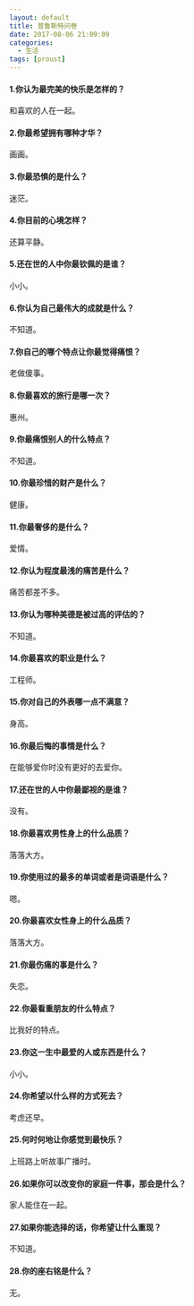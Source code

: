 ```yaml
---
layout: default
title: 普鲁斯特问卷
date: 2017-08-06 21:09:09
categories:
  - 生活
tags: [proust]
---
```


#### 1.你认为最完美的快乐是怎样的？
和喜欢的人在一起。

#### 2.你最希望拥有哪种才华？
画画。

#### 3.你最恐惧的是什么？
迷茫。

#### 4.你目前的心境怎样？
还算平静。

#### 5.还在世的人中你最钦佩的是谁？
小小。

#### 6.你认为自己最伟大的成就是什么？
不知道。

#### 7.你自己的哪个特点让你最觉得痛恨？
老做傻事。

#### 8.你最喜欢的旅行是哪一次？
惠州。

#### 9.你最痛恨别人的什么特点？
不知道。

#### 10.你最珍惜的财产是什么？
健康。

#### 11.你最奢侈的是什么？
爱情。

#### 12.你认为程度最浅的痛苦是什么？
痛苦都差不多。

#### 13.你认为哪种美德是被过高的评估的？
不知道。

#### 14.你最喜欢的职业是什么？
工程师。

#### 15.你对自己的外表哪一点不满意？
身高。

#### 16.你最后悔的事情是什么？
在能够爱你时没有更好的去爱你。

#### 17.还在世的人中你最鄙视的是谁？
没有。

#### 18.你最喜欢男性身上的什么品质？
落落大方。

#### 19.你使用过的最多的单词或者是词语是什么？
嗯。

#### 20.你最喜欢女性身上的什么品质？
落落大方。

#### 21.你最伤痛的事是什么？
失恋。

#### 22.你最看重朋友的什么特点？
比我好的特点。

#### 23.你这一生中最爱的人或东西是什么？
小小。

#### 24.你希望以什么样的方式死去？
考虑还早。

#### 25.何时何地让你感觉到最快乐？
上班路上听故事广播时。

#### 26.如果你可以改变你的家庭一件事，那会是什么？
家人能住在一起。

#### 27.如果你能选择的话，你希望让什么重现？
不知道。

#### 28.你的座右铭是什么？
无。
